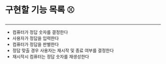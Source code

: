 # 구현할 기능 목록 ⚾️

---

- 컴퓨터가 정답 숫자를 결정한다
- 사용자가 정답을 입력한다
- 컴퓨터가 정답을 판별한다
- 정답 맞출 경우 사용자는 재시작 및 종료 여부를 결정한다
- 재시작시 컴퓨터는 정답 숫자를 재생성한다